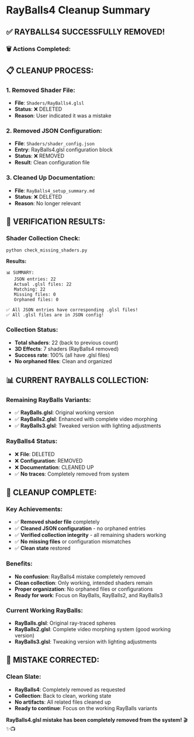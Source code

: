 # RayBalls4 Cleanup Summary

## ✅ RAYBALLS4 SUCCESSFULLY REMOVED!

### **🗑️ Actions Completed:**

## 📋 CLEANUP PROCESS:

### **1. Removed Shader File:**
- **File**: `Shaders/RayBalls4.glsl`
- **Status**: ❌ DELETED
- **Reason**: User indicated it was a mistake

### **2. Removed JSON Configuration:**
- **File**: `Shaders/shader_config.json`
- **Entry**: RayBalls4.glsl configuration block
- **Status**: ❌ REMOVED
- **Result**: Clean configuration file

### **3. Cleaned Up Documentation:**
- **File**: `RayBalls4_setup_summary.md`
- **Status**: ❌ DELETED
- **Reason**: No longer relevant

## 🧪 VERIFICATION RESULTS:

### **Shader Collection Check:**
```
python check_missing_shaders.py
```

**Results:**
```
📊 SUMMARY:
   JSON entries: 22
   Actual .glsl files: 22
   Matching: 22
   Missing files: 0
   Orphaned files: 0

✅ All JSON entries have corresponding .glsl files!
✅ All .glsl files are in JSON config!
```

### **Collection Status:**
- **Total shaders**: 22 (back to previous count)
- **3D Effects**: 7 shaders (RayBalls4 removed)
- **Success rate**: 100% (all have .glsl files)
- **No orphaned files**: Clean and organized

## 📊 CURRENT RAYBALLS COLLECTION:

### **Remaining RayBalls Variants:**
- ✅ **RayBalls.glsl**: Original working version
- ✅ **RayBalls2.glsl**: Enhanced with complete video morphing
- ✅ **RayBalls3.glsl**: Tweaked version with lighting adjustments

### **RayBalls4 Status:**
- ❌ **File**: DELETED
- ❌ **Configuration**: REMOVED
- ❌ **Documentation**: CLEANED UP
- ✅ **No traces**: Completely removed from system

## 🎯 CLEANUP COMPLETE:

### **Key Achievements:**
- ✅ **Removed shader file** completely
- ✅ **Cleaned JSON configuration** - no orphaned entries
- ✅ **Verified collection integrity** - all remaining shaders working
- ✅ **No missing files** or configuration mismatches
- ✅ **Clean state** restored

### **Benefits:**
- **No confusion**: RayBalls4 mistake completely removed
- **Clean collection**: Only working, intended shaders remain
- **Proper organization**: No orphaned files or configurations
- **Ready for work**: Focus on RayBalls, RayBalls2, and RayBalls3

### **Current Working RayBalls:**
- **RayBalls.glsl**: Original ray-traced spheres
- **RayBalls2.glsl**: Complete video morphing system (good working version)
- **RayBalls3.glsl**: Tweaking version with lighting adjustments

## 🎊 MISTAKE CORRECTED:

### **Clean Slate:**
- **RayBalls4**: Completely removed as requested
- **Collection**: Back to clean, working state
- **No artifacts**: All related files cleaned up
- **Ready to continue**: Focus on the working RayBalls variants

**RayBalls4.glsl mistake has been completely removed from the system!** 🎬✨📺
